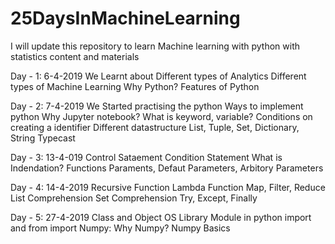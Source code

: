 # 25DaysInMachineLearning
I will update this repository to learn Machine learning with python with statistics content and materials

Day - 1: 6-4-2019
We Learnt about 
Different types of Analytics
Different types of Machine Learning
Why Python? Features of Python

Day - 2: 7-4-2019
We Started practising the python
Ways to implement python
Why Jupyter notebook?
What is keyword, variable?
Conditions on creating a identifier
Different datastructure
List, Tuple, Set, Dictionary, String
Typecast

Day - 3: 13-4-019
Control Sataement
Condition Statement
What is Indendation?
Functions
Paraments, Defaut Parameters, Arbitory Parameters

Day - 4: 14-4-2019
Recursive Function
Lambda Function
Map, Filter, Reduce
List Comprehension
Set Comprehension
Try, Except, Finally

Day - 5: 27-4-2019
Class and Object
OS Library
Module in python
import and from import
Numpy: Why Numpy?
Numpy Basics
